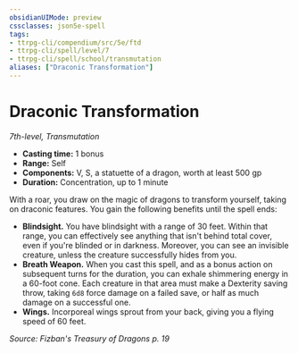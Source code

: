 ```yaml
---
obsidianUIMode: preview
cssclasses: json5e-spell
tags:
- ttrpg-cli/compendium/src/5e/ftd
- ttrpg-cli/spell/level/7
- ttrpg-cli/spell/school/transmutation
aliases: ["Draconic Transformation"]
---
```

# Draconic Transformation
*7th-level, Transmutation*  

- **Casting time:** 1 bonus
- **Range:** Self
- **Components:** V, S, a statuette of a dragon, worth at least 500 gp
- **Duration:** Concentration, up to 1 minute

With a roar, you draw on the magic of dragons to transform yourself, taking on draconic features. You gain the following benefits until the spell ends:

- **Blindsight.** You have blindsight with a range of 30 feet. Within that range, you can effectively see anything that isn't behind total cover, even if you're blinded or in darkness. Moreover, you can see an invisible creature, unless the creature successfully hides from you.  
- **Breath Weapon.** When you cast this spell, and as a bonus action on subsequent turns for the duration, you can exhale shimmering energy in a 60-foot cone. Each creature in that area must make a Dexterity saving throw, taking `6d8` force damage on a failed save, or half as much damage on a successful one.  
- **Wings.** Incorporeal wings sprout from your back, giving you a flying speed of 60 feet.  

*Source: Fizban's Treasury of Dragons p. 19*